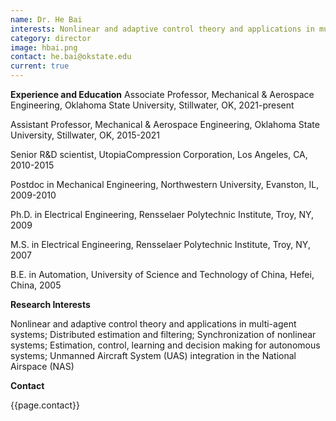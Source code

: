 ```yaml
---
name: Dr. He Bai
interests: Nonlinear and adaptive control theory and applications in multi-agent systems; Distributed estimation and filtering; Synchronization of nonlinear systems; Estimation, control, learning and decision making for autonomous systems; Unmanned Aircraft System (UAS) integration in the National Airspace (NAS)
category: director
image: hbai.png
contact: he.bai@okstate.edu
current: true
---
```


**Experience and Education**
Associate Professor, Mechanical & Aerospace Engineering, Oklahoma State University, Stillwater, OK, 2021-present

Assistant Professor, Mechanical & Aerospace Engineering, Oklahoma State University, Stillwater, OK, 2015-2021

Senior R&D scientist, UtopiaCompression Corporation, Los Angeles, CA, 2010-2015

Postdoc in Mechanical Engineering, Northwestern University, Evanston, IL, 2009-2010

Ph.D. in Electrical Engineering, Rensselaer Polytechnic Institute, Troy, NY, 2009

M.S.  in Electrical Engineering, Rensselaer Polytechnic Institute, Troy, NY, 2007

B.E. in Automation, University of Science and Technology of China, Hefei, China, 2005

**Research Interests**

Nonlinear and adaptive control theory and applications in multi-agent systems; Distributed estimation and filtering; Synchronization of nonlinear systems; Estimation, control, learning and decision making for autonomous systems; Unmanned Aircraft System (UAS) integration in the National Airspace (NAS)

**Contact**

{{page.contact}}
